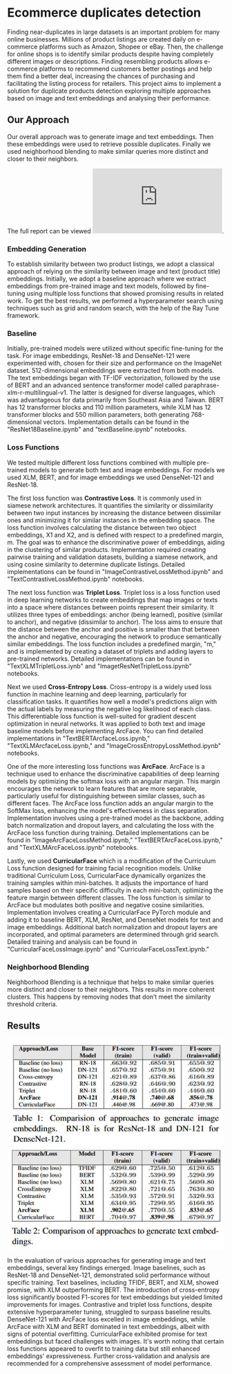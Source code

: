 # Ecommerce duplicates detection

Finding near-duplicates in large datasets is an important problem for many online businesses. 
Millions of product listings are created daily on e-commerce platforms such as Amazon, Shopee or eBay. 
Then, the challenge for online shops is to identify similar products despite having completely different images or descriptions. 
Finding resembling products allows e-commerce platforms to recommend customers better postings and help them find a better deal, increasing the chances of purchasing and facilitating the listing process for retailers. 
This project aims to implement a solution for duplicate products detection exploring multiple approaches based on image and text embeddings and analysing their performance.

## Our Approach
Our overall approach was to generate image and text embeddings. Then these embeddings were used to retrieve possible duplicates. Finally we used neighborhood blending to make similar queries more distinct and closer to their neighbors.

The full report can be viewed ![here](https://github.com/pavponn/dl-ecommerce-duplicates/blob/master/Final_Report_Duplicate_Products_Detection_in_E_Commerce.pdf). 

### Embedding Generation
To establish similarity between two product listings, we adopt a classical approach of relying on the similarity between image and text (product title) embeddings. Initially,
we adopt a baseline approach where we extract embeddings from pre-trained image and text models, followed by fine-tuning using multiple loss functions that showed promising results in related work. To get the best results, we performed a hyperparameter search using techniques such as grid and random search, with the help of the Ray Tune framework.

### Baseline
Initially, pre-trained models were utilized without specific fine-tuning for the task. For image embeddings, ResNet-18 and DenseNet-121 were experimented with, chosen for their size and performance on the ImageNet dataset. 512-dimensional embeddings were extracted from both models. The text embeddings began with TF-IDF vectorization, followed by the use of BERT and an advanced sentence transformer model called paraphrase-xlm-r-multilingual-v1. The latter is designed for diverse languages, which was advantageous for data primarily from Southeast Asia and Taiwan. BERT has 12 transformer blocks and 110 million parameters, while XLM has 12 transformer blocks and 550 million parameters, both generating 768-dimensional vectors. Implementation details can be found in the "ResNet18Baseline.ipynb" and "textBaseline.ipynb" notebooks.

### Loss Functions
We tested multiple different loss functions combined with multiple pre-trained models to generate both text and image embeddings. For models we used XLM, BERT, and for image embeddings we used DenseNet-121 and ResNet-18.

The first loss function was **Contrastive Loss**. It is commonly used in siamese network architectures. It quantifies the similarity or dissimilarity between two input instances by increasing the distance between dissimilar ones and minimizing it for similar instances in the embedding space. The loss function involves calculating the distance between two object embeddings, X1 and X2, and is defined with respect to a predefined margin, m. The goal was to enhance the discriminative power of embeddings, aiding in the clustering of similar products. Implementation required creating pairwise training and validation datasets, building a siamese network, and using cosine similarity to determine duplicate listings. Detailed implementations can be found in "ImageContrastiveLossMethod.ipynb" and "TextContrastiveLossMethod.ipynb" notebooks.

The next loss function was **Triplet Loss**. Triplet loss is a loss function used in deep learning networks to create embeddings that map images or texts into a space where distances between points represent their similarity. It utilizes three types of embeddings: anchor (being learned), positive (similar to anchor), and negative (dissimilar to anchor). The loss aims to ensure that the distance between the anchor and positive is smaller than that between the anchor and negative, encouraging the network to produce semantically similar embeddings. The loss function includes a predefined margin, "m," and is implemented by creating a dataset of triplets and adding layers to pre-trained networks. Detailed implementations can be found in "TextXLMTripletLoss.iynb" and "ImagetResNetTripletLoss.ipynb" notebooks.

Next we used **Cross-Entropy Loss**. Cross-entropy is a widely used loss function in machine learning and deep learning, particularly for classification tasks. It quantifies how well a model's predictions align with the actual labels by measuring the negative log likelihood of each class. This differentiable loss function is well-suited for gradient descent optimization in neural networks. It was applied to both text and image baseline models before implementing ArcFace. You can find detailed implementations in "TextBERTArcfaceLoss.ipynb," "TextXLMArcfaceLoss.ipynb," and "ImageCrossEntropyLossMethod.ipynb" notebooks.

One of the more interesting loss functions was **ArcFace**. ArcFace is a technique used to enhance the discriminative capabilities of deep learning models by optimizing the softmax loss with an angular margin. This margin encourages the network to learn features that are more separable, particularly useful for distinguishing between similar classes, such as different faces. The ArcFace loss function adds an angular margin to the SoftMax loss, enhancing the model's effectiveness in class separation. Implementation involves using a pre-trained model as the backbone, adding batch normalization and dropout layers, and calculating the loss with the ArcFace loss function during training. Detailed implementations can be found in "ImageArcFaceLossMethod.ipynb," "TextBERTArcFaceLoss.ipynb," and "TextXLMArcFaceLoss.ipynb" notebooks.

Lastly, we used **CurricularFace** which is a modification of the Curriculum Loss function designed for training facial recognition models. Unlike traditional Curriculum Loss, CurricularFace dynamically organizes the training samples within mini-batches. It adjusts the importance of hard samples based on their specific difficulty in each mini-batch, optimizing the feature margin between different classes. The loss function is similar to ArcFace but modulates both positive and negative cosine similarities. Implementation involves creating a CurricularFace PyTorch module and adding it to baseline BERT, XLM, ResNet, and DenseNet models for text and image embeddings. Additional batch normalization and dropout layers are incorporated, and optimal parameters are determined through grid search. Detailed training and analysis can be found in "CurricularFaceLossImage.ipynb" and "CurricularFaceLossText.ipynb."

### Neighborhood Blending
Neighborhood Blending is a technique that helps to make similar queries more distinct and closer to their neighbors. This results in more coherent clusters. This happens by removing nodes that don’t meet the similarity threshold criteria.

## Results
![Table 1](https://github.com/pavponn/dl-ecommerce-duplicates/blob/master/table1.JPG)
![Table 2](https://github.com/pavponn/dl-ecommerce-duplicates/blob/master/table2.JPG)

In the evaluation of various approaches for generating image and text embeddings, several key findings emerged. Image baselines, such as ResNet-18 and DenseNet-121, demonstrated solid performance without specific training. Text baselines, including TFIDF, BERT, and XLM, showed promise, with XLM outperforming BERT. The introduction of cross-entropy loss significantly boosted F1-scores for text embeddings but yielded limited improvements for images. Contrastive and triplet loss functions, despite extensive hyperparameter tuning, struggled to surpass baseline results. DenseNet-121 with ArcFace loss excelled in image embeddings, while ArcFace with XLM and BERT dominated in text embeddings, albeit with signs of potential overfitting. CurricularFace exhibited promise for text embeddings but faced challenges with images. It's worth noting that certain loss functions appeared to overfit to training data but still enhanced embeddings' expressiveness. Further cross-validation and analysis are recommended for a comprehensive assessment of model performance.
